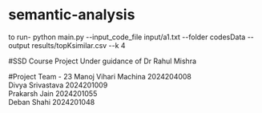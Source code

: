 # semantic-analysis


to run-
python main.py --input_code_file input/a1.txt --folder codesData --output results/topKsimilar.csv --k 4

#SSD Course Project
Under guidance of Dr Rahul Mishra

#Project Team - 23
Manoj Vihari Machina 2024204008   
Divya Srivastava 2024201009   
Prakarsh Jain 2024201055   
Deban Shahi 2024201048   
